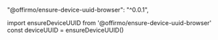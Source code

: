 "@offirmo/ensure-device-uuid-browser": "^0.0.1",

import ensureDeviceUUID from '@offirmo/ensure-device-uuid-browser'
const deviceUUID = ensureDeviceUUID()
